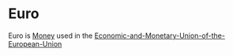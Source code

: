 # Euro

Euro is [Money](6666.md) used in the [Economic-and-Monetary-Union-of-the-European-Union](130000005.md)